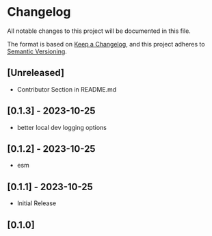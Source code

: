 # Changelog

All notable changes to this project will be documented in this file.

The format is based on [Keep a Changelog](https://keepachangelog.com/en/1.0.0/),
and this project adheres to [Semantic Versioning](https://semver.org/spec/v2.0.0.html).

## [Unreleased]

- Contributor Section in README.md
  
## [0.1.3] - 2023-10-25

- better local dev logging options

## [0.1.2] - 2023-10-25

- esm
  
## [0.1.1] - 2023-10-25

- Initial Release

## [0.1.0]
